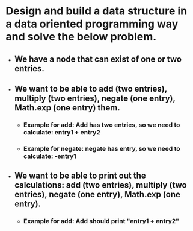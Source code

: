 # Design and build a data structure in a data oriented programming way and solve the below problem.

- ## We have a node that can exist of one or two entries.
- ## We want to be able to add (two entries), multiply (two entries), negate (one entry), Math.exp (one entry) them. 
  - ### Example for add: Add has two entries, so we need to calculate: entry1 + entry2
  - ### Example for negate: negate has entry, so we need to calculate: -entry1
- ## We want to be able to print out the calculations: add (two entries), multiply (two entries), negate (one entry), Math.exp (one entry).
  - ### Example for add: Add should print "entry1 + entry2"